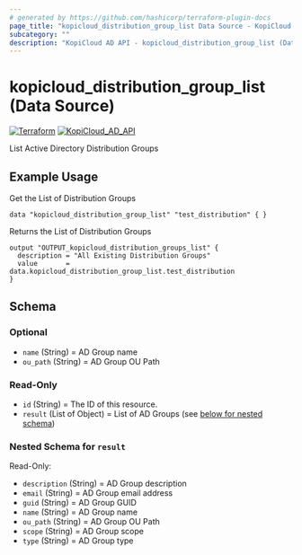 ```yaml
---
# generated by https://github.com/hashicorp/terraform-plugin-docs
page_title: "kopicloud_distribution_group_list Data Source - KopiCloud AD Provider"
subcategory: ""
description: "KopiCloud AD API - kopicloud_distribution_group_list (Data Source)"
---
```


# kopicloud_distribution_group_list (Data Source)
[![Terraform](https://img.shields.io/badge/terraform-v1.3+-blue.svg)](https://www.terraform.io/downloads.html) 
[![KopiCloud_AD_API](https://img.shields.io/badge/kopiCloud_ad-v1.0+-blueviolet.svg)](https://www.kopicloud-ad-api.com)

List Active Directory Distribution Groups

## Example Usage

Get the List of Distribution Groups
```
data "kopicloud_distribution_group_list" "test_distribution" { }
```

Returns the List of Distribution Groups
```
output "OUTPUT_kopicloud_distribution_groups_list" {
  description = "All Existing Distribution Groups"
  value       = data.kopicloud_distribution_group_list.test_distribution
}
```

<!-- schema generated by tfplugindocs -->
## Schema

### Optional

- `name` (String) = AD Group name
- `ou_path` (String) = AD Group OU Path

### Read-Only

- `id` (String) = The ID of this resource.
- `result` (List of Object) = List of AD Groups (see [below for nested schema](#nestedatt--result))

<a id="nestedatt--result"></a>
### Nested Schema for `result`

Read-Only:

- `description` (String) = AD Group description
- `email` (String) = AD Group email address
- `guid` (String) = AD Group GUID
- `name` (String) = AD Group name
- `ou_path` (String) = AD Group OU Path
- `scope` (String) = AD Group scope
- `type` (String) = AD Group type 
